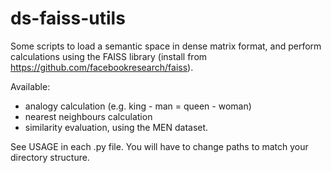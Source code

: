 # ds-faiss-utils

Some scripts to load a semantic space in dense matrix format, and perform calculations using the FAISS library (install from https://github.com/facebookresearch/faiss).

Available:

* analogy calculation (e.g. king - man = queen - woman)
* nearest neighbours calculation
* similarity evaluation, using the MEN dataset.

See USAGE in each .py file. You will have to change paths to match your directory structure.
